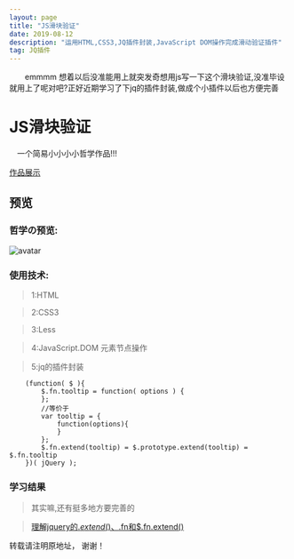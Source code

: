 ```yaml
---
layout: page
title: "JS滑块验证"
date: 2019-08-12 
description: "运用HTML,CSS3,JQ插件封装,JavaScript DOM操作完成滑动验证插件"
tag: JQ插件
---   
```


　　emmmm 想着以后没准能用上就突发奇想用js写一下这个滑块验证,没准毕设就用上了呢对吧?正好近期学习了下jq的插件封装,做成个小插件以后也方便完善

 
 

# JS滑块验证
　一个简易小小小小哲学作品!!!

 [作品展示](https://qq6515255.github.io/web/check/index.html)


## 预览

###  哲学の预览:

![avatar](https://qq6515255.github.io/images/posts/check/check.jpg)



### 使用技术:

>1:HTML

>2:CSS3

>3:Less

>4:JavaScript.DOM 元素节点操作

>5:jq的插件封装

<p> </p>

```
    (function( $ ){
        $.fn.tooltip = function( options ) {
        };
        //等价于
        var tooltip = {
            function(options){
            }
        };
        $.fn.extend(tooltip) = $.prototype.extend(tooltip) = $.fn.tooltip
    })( jQuery );

```



### 学习结果

> 其实嘛,还有挺多地方要完善的

>[理解jquery的$.extend()、$.fn和$.fn.extend()](http://caibaojian.com/jquery-extend-and-jquery-fn-extend.html)


转载请注明原地址， 谢谢！
